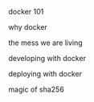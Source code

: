 docker 101

why docker

the mess we are living

developing with docker

deploying with docker

magic of sha256
